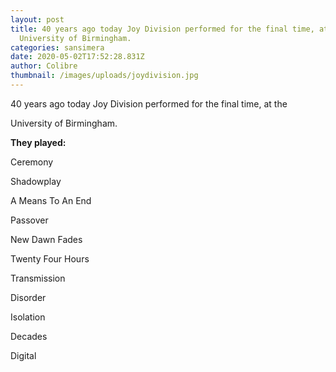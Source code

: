 ```yaml
---
layout: post
title: 40 years ago today Joy Division performed for the final time, at the
  University of Birmingham.
categories: sansimera
date: 2020-05-02T17:52:28.831Z
author: Colibre
thumbnail: /images/uploads/joydivision.jpg
---
```

40 years ago today Joy Division performed for the final time, at the 

University of Birmingham.



**They played:**

Ceremony

Shadowplay

A Means To An End

Passover

New Dawn Fades

Twenty Four Hours

Transmission

Disorder

Isolation

Decades

Digital